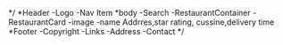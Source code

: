 */
*Header
    -Logo
    -Nav Item
*body
    -Search
    -RestaurantContainer
    -RestaurantCard
        -image
        -name Addrres,star rating, cussine,delivery time
*Footer
    -Copyright
    -Links
    -Address
    -Contact
*/